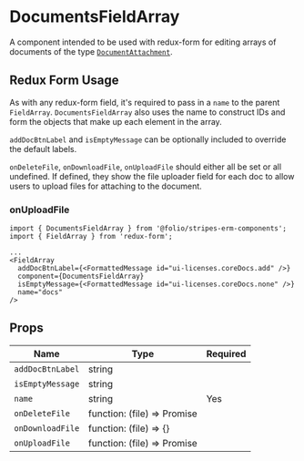 # DocumentsFieldArray

A component intended to be used with redux-form for editing arrays of documents of the type [`DocumentAttachment`](https://github.com/folio-org/mod-agreements/blob/master/service/grails-app/domain/org/olf/general/DocumentAttachment.groovy).


## Redux Form Usage

As with any redux-form field, it's required to pass in a `name` to the parent `FieldArray`. `DocumentsFieldArray` also uses the name to construct IDs and form the objects that make up each element in the array.

`addDocBtnLabel` and `isEmptyMessage` can be optionally included to override the default labels.

`onDeleteFile`, `onDownloadFile`, `onUploadFile` should either all be set or all undefined. If defined, they show the file uploader field for each doc to allow users to upload files for attaching to the document.

### onUploadFile


```
import { DocumentsFieldArray } from '@folio/stripes-erm-components';
import { FieldArray } from 'redux-form';

...
<FieldArray
  addDocBtnLabel={<FormattedMessage id="ui-licenses.coreDocs.add" />}
  component={DocumentsFieldArray}
  isEmptyMessage={<FormattedMessage id="ui-licenses.coreDocs.none" />}
  name="docs"
/>
```

## Props

| Name | Type | Required |
--- | --- | --- |
| `addDocBtnLabel` | string | |
| `isEmptyMessage` | string | |
| `name` | string | Yes |
| `onDeleteFile` | function: (file) => Promise | |
| `onDownloadFile` | function: (file) => {} | |
| `onUploadFile` | function: (file) => Promise | |


